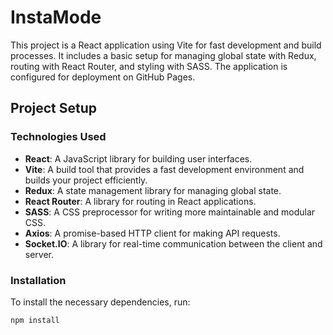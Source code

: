 # InstaMode

This project is a React application using Vite for fast development and build processes. It includes a basic setup for managing global state with Redux, routing with React Router, and styling with SASS. The application is configured for deployment on GitHub Pages.

## Project Setup

### Technologies Used

- **React**: A JavaScript library for building user interfaces.
- **Vite**: A build tool that provides a fast development environment and builds your project efficiently.
- **Redux**: A state management library for managing global state.
- **React Router**: A library for routing in React applications.
- **SASS**: A CSS preprocessor for writing more maintainable and modular CSS.
- **Axios**: A promise-based HTTP client for making API requests.
- **Socket.IO**: A library for real-time communication between the client and server.

### Installation

To install the necessary dependencies, run:

```bash
npm install
